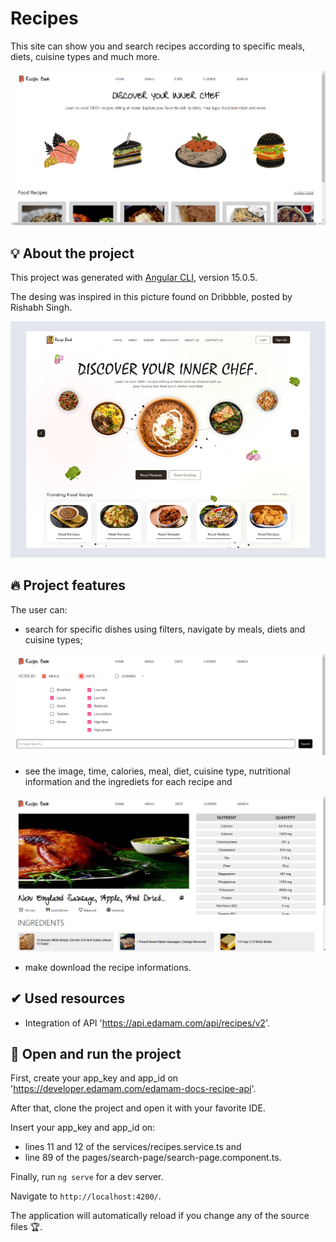 # Recipes

This site can show you and search recipes according to specific meals, diets, cuisine types and much more.

![home](src/assets/home.png)

## 💡 About the project

This project was generated with [Angular CLI](https://github.com/angular/angular-cli), version 15.0.5.

The desing was inspired in this picture found on Dribbble, posted by Rishabh Singh.

![dribble](src/assets/dribbble.webp)

## 🔥 Project features

The user can:

- search for specific dishes using filters, navigate by meals, diets and cuisine types;

![search](src/assets/search.png)

- see the image, time, calories, meal, diet, cuisine type, nutritional information and the ingrediets for each recipe and

![recipe](src/assets/recipe.png)

- make download the recipe informations.

## ✔ Used resources

- Integration of API 'https://api.edamam.com/api/recipes/v2'.

## 🏁 Open and run the project

First, create your app_key and app_id on 'https://developer.edamam.com/edamam-docs-recipe-api'.

After that, clone the project and open it with your favorite IDE.

Insert your app_key and app_id on:
  - lines 11 and 12 of the services/recipes.service.ts and
  - line 89 of the pages/search-page/search-page.component.ts.

Finally, run `ng serve` for a dev server.

Navigate to `http://localhost:4200/`. 

The application will automatically reload if you change any of the source files 🏆.
